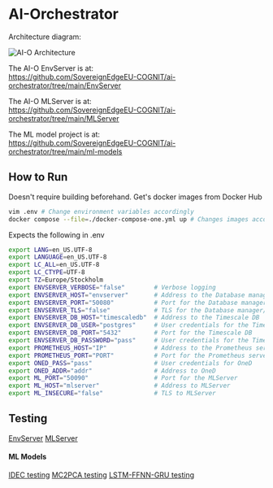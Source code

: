 # AI-Orchestrator
Architecture diagram:

![AI-O Architecture](AI-OArchitecturev2.jpg)


The AI-O EnvServer is at: \
https://github.com/SovereignEdgeEU-COGNIT/ai-orchestrator/tree/main/EnvServer

The AI-O MLServer is at:\
https://github.com/SovereignEdgeEU-COGNIT/ai-orchestrator/tree/main/MLServer

The ML model project is at:\
https://github.com/SovereignEdgeEU-COGNIT/ai-orchestrator/tree/main/ml-models

## How to Run

Doesn't require building beforehand. Get's docker images from Docker Hub
```bash
vim .env # Change environment variables accordingly
docker compose --file=./docker-compose-one.yml up # Changes images accordingly if modified
```

Expects the following in .env
```bash
export LANG=en_US.UTF-8
export LANGUAGE=en_US.UTF-8
export LC_ALL=en_US.UTF-8
export LC_CTYPE=UTF-8
export TZ=Europe/Stockholm
export ENVSERVER_VERBOSE="false"        # Verbose logging
export ENVSERVER_HOST="envserver"       # Address to the Database manager/envserver
export ENVSERVER_PORT="50080"           # Port for the Database manager/envserver
export ENVSERVER_TLS="false"            # TLS for the Database manager/envserver
export ENVSERVER_DB_HOST="timescaledb"  # Address to the Timescale DB
export ENVSERVER_DB_USER="postgres"     # User credentials for the Timescale DB
export ENVSERVER_DB_PORT="5432"         # Port for the Timescale DB
export ENVSERVER_DB_PASSWORD="pass"     # User credentials for the Timescale DB
export PROMETHEUS_HOST="IP"             # Address to the Prometheus server
export PROMETHEUS_PORT="PORT"           # Port for the Prometheus server
export ONED_PASS="pass"                 # User credentials for OneD
export ONED_ADDR="addr"                 # Address to OneD
export ML_PORT="50090"                  # Port for the MLServer
export ML_HOST="mlserver"               # Address to MLServer
export ML_INSECURE="false"              # TLS to MLServer
```

## Testing

[EnvServer](https://github.com/SovereignEdgeEU-COGNIT/ai-orchestrator/blob/main/EnvServer/README.md#Testing)
[MLServer](https://github.com/SovereignEdgeEU-COGNIT/ai-orchestrator/blob/main/MLServer/README.md#Testing)

#### ML Models
[IDEC testing](https://github.com/SovereignEdgeEU-COGNIT/ai-orchestrator/blob/main/ml-models/Idec/README.md)
[MC2PCA testing](https://github.com/SovereignEdgeEU-COGNIT/ai-orchestrator/blob/main/ml-models/MC2PCA/README.md)
[LSTM-FFNN-GRU testing](https://github.com/SovereignEdgeEU-COGNIT/ai-orchestrator/blob/main/ml-models/LSTM-FFNN-GRU/README.md)